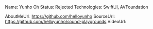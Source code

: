Name: Yunho Oh
Status: Rejected
Technologies: SwiftUI, AVFoundation

AboutMeUrl: https://github.com/helloyunho
SourceUrl: https://github.com/helloyunho/sound-playgrounds
VideoUrl:

<!---
EXAMPLE
Name: John Appleseed
Status: Submitted <or> Winner <or> Distinguished <or> Rejected
Technologies: SwiftUI, RealityKit, CoreGraphic

AboutMeUrl: https://linkedin.com/in/johnappleseed
SourceUrl: https://github.com/johnappleseed/wwdc2025
VideoUrl: https://youtu.be/ABCDE123456
-->

